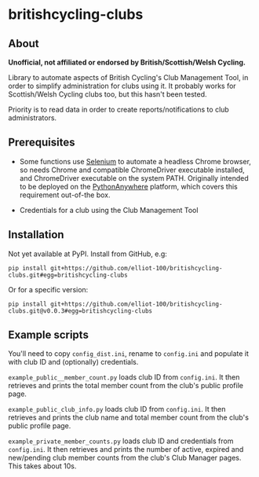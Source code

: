 # britishcycling-clubs

## About

**Unofficial, not affiliated or endorsed by British/Scottish/Welsh Cycling.**

Library to automate aspects of British Cycling's Club Management Tool, in order to
simplify administration for clubs using it. It probably works for Scottish/Welsh
Cycling clubs too, but this hasn't been tested.

Priority is to read data in order to create reports/notifications to club
administrators.

## Prerequisites

- Some functions use [Selenium](https://www.selenium.dev/) to automate a headless Chrome
browser, so needs Chrome and compatible ChromeDriver executable installed, and ChromeDriver 
executable on the system PATH. Originally intended to be deployed on the
[PythonAnywhere](https://www.pythonanywhere.com/) platform, which covers this
requirement out-of-the box.

- Credentials for a club using the Club Management Tool

## Installation

Not yet available at PyPI. Install from GitHub, e.g:

`
pip install git+https://github.com/elliot-100/britishcycling-clubs.git#egg=britishcycling-clubs
`

Or for a specific version:

`
pip install git+https://github.com/elliot-100/britishcycling-clubs.git@v0.0.3#egg=britishcycling-clubs
`

## Example scripts

You'll need to copy `config_dist.ini`, rename to `config.ini` and populate it with club ID and (optionally) credentials.

`example_public__member_count.py` loads club ID from `config.ini`. It then retrieves and prints the total 
member count from the club's public profile page.

`example_public_club_info.py` loads club ID from `config.ini`. It then retrieves and
prints the club name and total member count from the club's public profile page.

`example_private_member_counts.py` loads  club ID and credentials from `config.ini`.
It then retrieves and prints the number of active, expired and new/pending club member
counts from the club's Club Manager pages. This takes about 10s.


